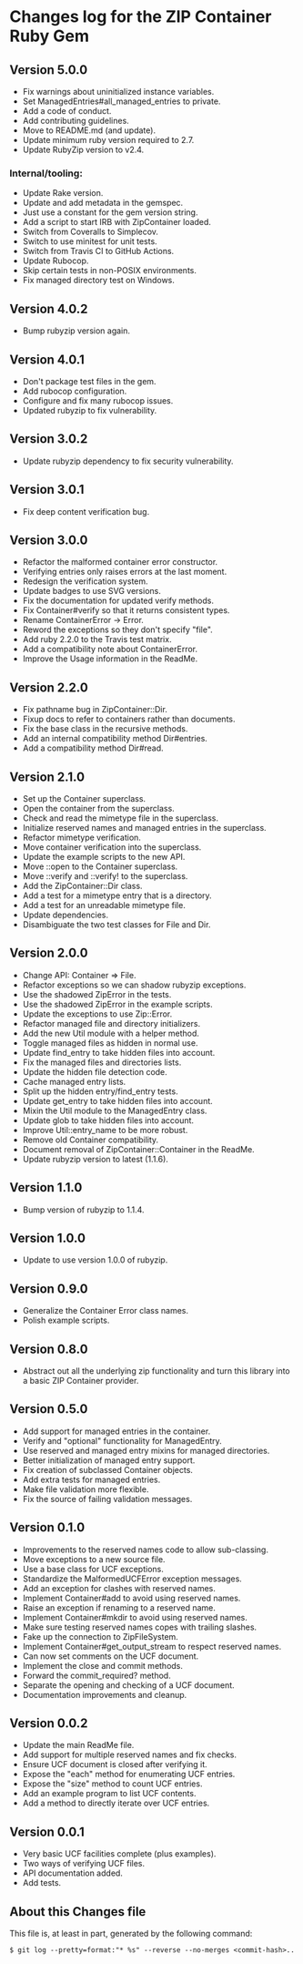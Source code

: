 # Changes log for the ZIP Container Ruby Gem

## Version 5.0.0

* Fix warnings about uninitialized instance variables.
* Set ManagedEntries#all_managed_entries to private.
* Add a code of conduct.
* Add contributing guidelines.
* Move to README.md (and update).
* Update minimum ruby version required to 2.7.
* Update RubyZip version to v2.4.

### Internal/tooling:

* Update Rake version.
* Update and add metadata in the gemspec.
* Just use a constant for the gem version string.
* Add a script to start IRB with ZipContainer loaded.
* Switch from Coveralls to Simplecov.
* Switch to use minitest for unit tests.
* Switch from Travis CI to GitHub Actions.
* Update Rubocop.
* Skip certain tests in non-POSIX environments.
* Fix managed directory test on Windows.

## Version 4.0.2

* Bump rubyzip version again.

## Version 4.0.1

* Don't package test files in the gem.
* Add rubocop configuration.
* Configure and fix many rubocop issues.
* Updated rubyzip to fix vulnerability.

## Version 3.0.2

* Update rubyzip dependency to fix security vulnerability.

## Version 3.0.1

* Fix deep content verification bug.

## Version 3.0.0

* Refactor the malformed container error constructor.
* Verifying entries only raises errors at the last moment.
* Redesign the verification system.
* Update badges to use SVG versions.
* Fix the documentation for updated verify methods.
* Fix Container#verify so that it returns consistent types.
* Rename ContainerError -> Error.
* Reword the exceptions so they don't specify "file".
* Add ruby 2.2.0 to the Travis test matrix.
* Add a compatibility note about ContainerError.
* Improve the Usage information in the ReadMe.

## Version 2.2.0

* Fix pathname bug in ZipContainer::Dir.
* Fixup docs to refer to containers rather than documents.
* Fix the base class in the recursive methods.
* Add an internal compatibility method Dir#entries.
* Add a compatibility method Dir#read.

## Version 2.1.0

* Set up the Container superclass.
* Open the container from the superclass.
* Check and read the mimetype file in the superclass.
* Initialize reserved names and managed entries in the superclass.
* Refactor mimetype verification.
* Move container verification into the superclass.
* Update the example scripts to the new API.
* Move ::open to the Container superclass.
* Move ::verify and ::verify! to the superclass.
* Add the ZipContainer::Dir class.
* Add a test for a mimetype entry that is a directory.
* Add a test for an unreadable mimetype file.
* Update dependencies.
* Disambiguate the two test classes for File and Dir.

## Version 2.0.0

* Change API: Container => File.
* Refactor exceptions so we can shadow rubyzip exceptions.
* Use the shadowed ZipError in the tests.
* Use the shadowed ZipError in the example scripts.
* Update the exceptions to use Zip::Error.
* Refactor managed file and directory initializers.
* Add the new Util module with a helper method.
* Toggle managed files as hidden in normal use.
* Update find_entry to take hidden files into account.
* Fix the managed files and directories lists.
* Update the hidden file detection code.
* Cache managed entry lists.
* Split up the hidden entry/find_entry tests.
* Update get_entry to take hidden files into account.
* Mixin the Util module to the ManagedEntry class.
* Update glob to take hidden files into account.
* Improve Util::entry_name to be more robust.
* Remove old Container compatibility.
* Document removal of ZipContainer::Container in the ReadMe.
* Update rubyzip version to latest (1.1.6).

## Version 1.1.0

* Bump version of rubyzip to 1.1.4.

## Version 1.0.0

* Update to use version 1.0.0 of rubyzip.

## Version 0.9.0

* Generalize the Container Error class names.
* Polish example scripts.

## Version 0.8.0

* Abstract out all the underlying zip functionality and turn this library
  into a basic ZIP Container provider.

## Version 0.5.0

* Add support for managed entries in the container.
* Verify and "optional" functionality for ManagedEntry.
* Use reserved and managed entry mixins for managed directories.
* Better initialization of managed entry support.
* Fix creation of subclassed Container objects.
* Add extra tests for managed entries.
* Make file validation more flexible.
* Fix the source of failing validation messages.

## Version 0.1.0

* Improvements to the reserved names code to allow sub-classing.
* Move exceptions to a new source file.
* Use a base class for UCF exceptions.
* Standardize the MalformedUCFError exception messages.
* Add an exception for clashes with reserved names.
* Implement Container#add to avoid using reserved names.
* Raise an exception if renaming to a reserved name.
* Implement Container#mkdir to avoid using reserved names.
* Make sure testing reserved names copes with trailing slashes.
* Fake up the connection to ZipFileSystem.
* Implement Container#get_output_stream to respect reserved names.
* Can now set comments on the UCF document.
* Implement the close and commit methods.
* Forward the commit_required? method.
* Separate the opening and checking of a UCF document.
* Documentation improvements and cleanup.

## Version 0.0.2

* Update the main ReadMe file.
* Add support for multiple reserved names and fix checks.
* Ensure UCF document is closed after verifying it.
* Expose the "each" method for enumerating UCF entries.
* Expose the "size" method to count UCF entries.
* Add an example program to list UCF contents.
* Add a method to directly iterate over UCF entries.

## Version 0.0.1

* Very basic UCF facilities complete (plus examples).
* Two ways of verifying UCF files.
* API documentation added.
* Add tests.

## About this Changes file

This file is, at least in part, generated by the following command:

```shell
$ git log --pretty=format:"* %s" --reverse --no-merges <commit-hash>..
```
